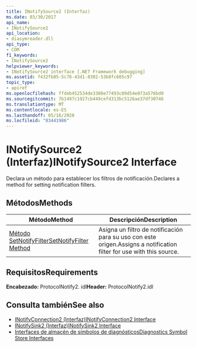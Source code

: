 ```yaml
---
title: INotifySource2 (Interfaz)
ms.date: 03/30/2017
api_name:
- INotifySource2
api_location:
- diasymreader.dll
api_type:
- COM
f1_keywords:
- INotifySource2
helpviewer_keywords:
- INotifySource2 interface [.NET Framework debugging]
ms.assetid: f432fb85-5c78-43d1-8302-53b8fc605c97
topic_type:
- apiref
ms.openlocfilehash: ffdeb452534de3308e77493c09d54e073a576bd0
ms.sourcegitcommit: 7b1497c1927cb449cefd313bc5126ae37df30746
ms.translationtype: MT
ms.contentlocale: es-ES
ms.lasthandoff: 05/16/2020
ms.locfileid: "83441986"
---
```

# <a name="inotifysource2-interface"></a><span data-ttu-id="24c92-102">INotifySource2 (Interfaz)</span><span class="sxs-lookup"><span data-stu-id="24c92-102">INotifySource2 Interface</span></span>
<span data-ttu-id="24c92-103">Declara un método para establecer los filtros de notificación.</span><span class="sxs-lookup"><span data-stu-id="24c92-103">Declares a method for setting notification filters.</span></span>  
  
## <a name="methods"></a><span data-ttu-id="24c92-104">Métodos</span><span class="sxs-lookup"><span data-stu-id="24c92-104">Methods</span></span>  
  
|<span data-ttu-id="24c92-105">Método</span><span class="sxs-lookup"><span data-stu-id="24c92-105">Method</span></span>|<span data-ttu-id="24c92-106">Descripción</span><span class="sxs-lookup"><span data-stu-id="24c92-106">Description</span></span>|  
|------------|-----------------|  
|[<span data-ttu-id="24c92-107">Método SetNotifyFilter</span><span class="sxs-lookup"><span data-stu-id="24c92-107">SetNotifyFilter Method</span></span>](inotifysource2-setnotifyfilter-method.md)|<span data-ttu-id="24c92-108">Asigna un filtro de notificación para su uso con este origen.</span><span class="sxs-lookup"><span data-stu-id="24c92-108">Assigns a notification filter for use with this source.</span></span>|  
  
## <a name="requirements"></a><span data-ttu-id="24c92-109">Requisitos</span><span class="sxs-lookup"><span data-stu-id="24c92-109">Requirements</span></span>  
 <span data-ttu-id="24c92-110">**Encabezado:** ProtocolNotify2. idl</span><span class="sxs-lookup"><span data-stu-id="24c92-110">**Header:** ProtocolNotify2.idl</span></span>  
  
## <a name="see-also"></a><span data-ttu-id="24c92-111">Consulta también</span><span class="sxs-lookup"><span data-stu-id="24c92-111">See also</span></span>

- [<span data-ttu-id="24c92-112">INotifyConnection2 (Interfaz)</span><span class="sxs-lookup"><span data-stu-id="24c92-112">INotifyConnection2 Interface</span></span>](inotifyconnection2-interface.md)
- [<span data-ttu-id="24c92-113">INotifySink2 (Interfaz)</span><span class="sxs-lookup"><span data-stu-id="24c92-113">INotifySink2 Interface</span></span>](inotifysink2-interface.md)
- [<span data-ttu-id="24c92-114">Interfaces de almacén de símbolos de diagnósticos</span><span class="sxs-lookup"><span data-stu-id="24c92-114">Diagnostics Symbol Store Interfaces</span></span>](diagnostics-symbol-store-interfaces.md)
